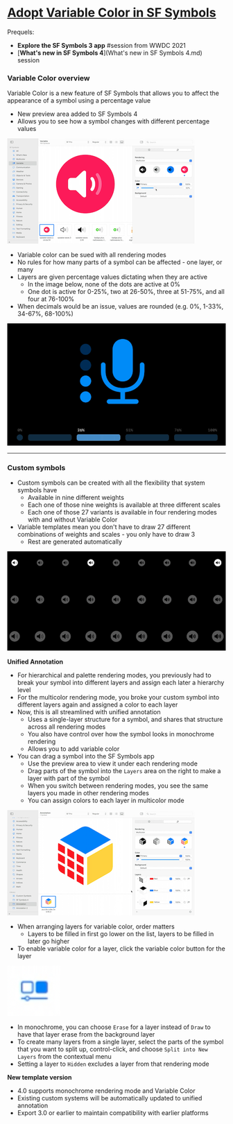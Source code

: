 # [**Adopt Variable Color in SF Symbols**](https://developer.apple.com/videos/play/wwdc2022/10158/)

Prequels:

* **Explore the SF Symbols 3 app** #session from WWDC 2021
* [**What's new in SF Symbols 4**](What's new in SF Symbols 4.md) session

### **Variable Color overview**

Variable Color is a new feature of SF Symbols that allows you to affect the appearance of a symbol using a percentage value

* New preview area added to SF Symbols 4
* Allows you to see how a symbol changes with different percentage values

![](images/variable/preview.png)

* Variable color can be sued with all rendering modes
* No rules for how many parts of a symbol can be affected - one layer, or many
* Layers are given percentage values dictating when they are active
	* In the image below, none of the dots are active at 0%
	* One dot is active for 0-25%, two at 26-50%, three at 51-75%, and all four at 76-100%
* When decimals would be an issue, values are rounded (e.g. 0%, 1-33%, 34-67%, 68-100%)

![](images/variable/microphone.png)

---

### **Custom symbols**

* Custom symbols can be created with all the flexibility that system symbols have
	* Available in nine different weights
	* Each one of those nine weights is available at three different scales
	* Each one of those 27 variants is available in four rendering modes with and without Variable Color
* Variable templates mean you don't have to draw 27 different combinations of weights and scales - you only have to draw 3
	* Rest are generated automatically

![](images/variable/variable_templates.png)

**Unified Annotation**

* For hierarchical and palette rendering modes, you previously had to break your symbol into different layers and assign each later a hierarchy level
* For the multicolor rendering mode, you broke your custom symbol into different layers again and assigned a color to each layer
* Now, this is all streamlined with unified annotation
	* Uses a single-layer structure for a symbol, and shares that structure across all rendering modes
	* You also have control over how the symbol looks in monochrome rendering
	* Allows you to add variable color
* You can drag a symbol into the SF Symbols app
	* Use the preview area to view it under each rendering mode
	* Drag parts of the symbol into the `Layers` area on the right to make a layer with part of the symbol
	* When you switch between rendering modes, you see the same layers you made in other rendering modes
	* You can assign colors to each layer in multicolor mode

![](images/variable/custom.png)

* When arranging layers for variable color, order matters
	* Layers to be filled in first go lower on the list, layers to be filled in later go higher
* To enable variable color for a layer, click the variable color button for the layer

![](images/variable/button.png)

* In monochrome, you can choose `Erase` for a layer instead of `Draw` to have that layer erase from the background layer
* To create many layers from a single layer, select the parts of the symbol that you want to split up, control-click, and choose `Split into New Layers` from the contextual menu
* Setting a layer to `Hidden` excludes a layer from that rendering mode

**New template version**

* 4.0 supports monochrome rendering mode and Variable Color
* Existing custom systems will be automatically updated to unified annotation
* Export 3.0 or earlier to maintain compatibility with earlier platforms